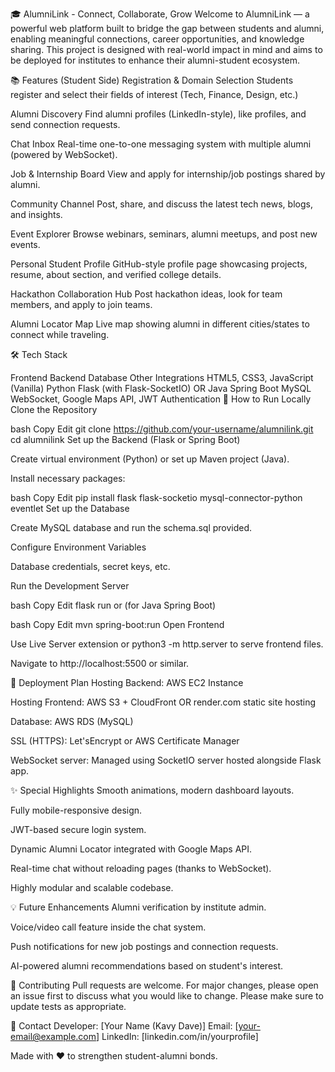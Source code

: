 🎓 AlumniLink - Connect, Collaborate, Grow
Welcome to AlumniLink — a powerful web platform built to bridge the gap between students and alumni, enabling meaningful connections, career opportunities, and knowledge sharing.
This project is designed with real-world impact in mind and aims to be deployed for institutes to enhance their alumni-student ecosystem.

📚 Features (Student Side)
Registration & Domain Selection
Students register and select their fields of interest (Tech, Finance, Design, etc.)

Alumni Discovery
Find alumni profiles (LinkedIn-style), like profiles, and send connection requests.

Chat Inbox
Real-time one-to-one messaging system with multiple alumni (powered by WebSocket).

Job & Internship Board
View and apply for internship/job postings shared by alumni.

Community Channel
Post, share, and discuss the latest tech news, blogs, and insights.

Event Explorer
Browse webinars, seminars, alumni meetups, and post new events.

Personal Student Profile
GitHub-style profile page showcasing projects, resume, about section, and verified college details.

Hackathon Collaboration Hub
Post hackathon ideas, look for team members, and apply to join teams.

Alumni Locator Map
Live map showing alumni in different cities/states to connect while traveling.

🛠️ Tech Stack

Frontend	Backend	Database	Other Integrations
HTML5, CSS3, JavaScript (Vanilla)	Python Flask (with Flask-SocketIO) OR Java Spring Boot	MySQL	WebSocket, Google Maps API, JWT Authentication
🚀 How to Run Locally
Clone the Repository

bash
Copy
Edit
git clone https://github.com/your-username/alumnilink.git
cd alumnilink
Set up the Backend (Flask or Spring Boot)

Create virtual environment (Python) or set up Maven project (Java).

Install necessary packages:

bash
Copy
Edit
pip install flask flask-socketio mysql-connector-python eventlet
Set up the Database

Create MySQL database and run the schema.sql provided.

Configure Environment Variables

Database credentials, secret keys, etc.

Run the Development Server

bash
Copy
Edit
flask run
or (for Java Spring Boot)

bash
Copy
Edit
mvn spring-boot:run
Open Frontend

Use Live Server extension or python3 -m http.server to serve frontend files.

Navigate to http://localhost:5500 or similar.

🌟 Deployment Plan
Hosting Backend: AWS EC2 Instance

Hosting Frontend: AWS S3 + CloudFront OR render.com static site hosting

Database: AWS RDS (MySQL)

SSL (HTTPS): Let'sEncrypt or AWS Certificate Manager

WebSocket server: Managed using SocketIO server hosted alongside Flask app.

✨ Special Highlights
Smooth animations, modern dashboard layouts.

Fully mobile-responsive design.

JWT-based secure login system.

Dynamic Alumni Locator integrated with Google Maps API.

Real-time chat without reloading pages (thanks to WebSocket).

Highly modular and scalable codebase.

💡 Future Enhancements
Alumni verification by institute admin.

Voice/video call feature inside the chat system.

Push notifications for new job postings and connection requests.

AI-powered alumni recommendations based on student's interest.

🤝 Contributing
Pull requests are welcome. For major changes, please open an issue first to discuss what you would like to change.
Please make sure to update tests as appropriate.

📩 Contact
Developer: [Your Name (Kavy Dave)]
Email: [your-email@example.com]
LinkedIn: [linkedin.com/in/yourprofile]

Made with ❤️ to strengthen student-alumni bonds.
